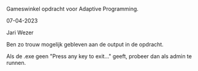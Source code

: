 Gameswinkel opdracht voor Adaptive Programming.

07-04-2023

Jari Wezer

Ben zo trouw mogelijk gebleven aan de output in de opdracht.

Als de .exe geen "Press any key to exit..." geeft, probeer dan als admin te runnen.